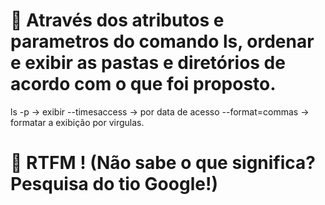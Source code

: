 # 📝 Através dos atributos e parametros do comando ls, ordenar e exibir as pastas e diretórios de acordo com o que foi proposto.

ls -p -> exibir 
--timesaccess -> por data de acesso
--format=commas -> formatar a exibição por virgulas.

# 👻 RTFM ! (Não sabe o que significa? Pesquisa do tio Google!) 
